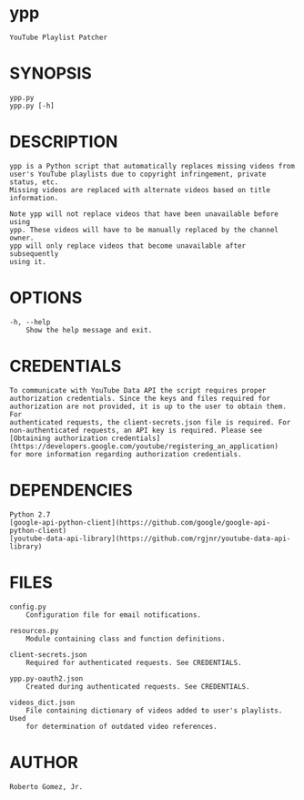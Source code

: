 # ypp
    YouTube Playlist Patcher

# SYNOPSIS
    ypp.py
    ypp.py [-h]

# DESCRIPTION
    ypp is a Python script that automatically replaces missing videos from
    user's YouTube playlists due to copyright infringement, private status, etc.
    Missing videos are replaced with alternate videos based on title
    information.

    Note ypp will not replace videos that have been unavailable before using
    ypp. These videos will have to be manually replaced by the channel owner.
    ypp will only replace videos that become unavailable after subsequently
    using it.

# OPTIONS
    -h, --help
        Show the help message and exit.

# CREDENTIALS
    To communicate with YouTube Data API the script requires proper
    authorization credentials. Since the keys and files required for
    authorization are not provided, it is up to the user to obtain them. For
    authenticated requests, the client-secrets.json file is required. For
    non-authenticated requests, an API key is required. Please see
    [Obtaining authorization credentials](https://developers.google.com/youtube/registering_an_application)
    for more information regarding authorization credentials.

# DEPENDENCIES
    Python 2.7
    [google-api-python-client](https://github.com/google/google-api-python-client)
    [youtube-data-api-library](https://github.com/rgjnr/youtube-data-api-library)

# FILES
    config.py
        Configuration file for email notifications.

    resources.py
        Module containing class and function definitions.

    client-secrets.json
        Required for authenticated requests. See CREDENTIALS.

    ypp.py-oauth2.json
        Created during authenticated requests. See CREDENTIALS.

    videos_dict.json
        File containing dictionary of videos added to user's playlists. Used
        for determination of outdated video references.

# AUTHOR
    Roberto Gomez, Jr.
